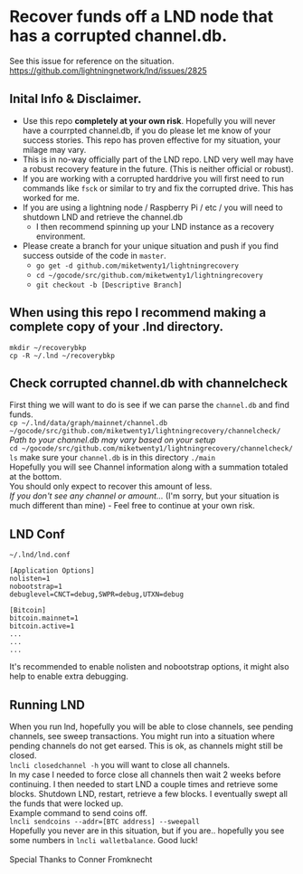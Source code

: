 # Recover funds off a LND node that has a corrupted channel.db.
See this issue for reference on the situation. https://github.com/lightningnetwork/lnd/issues/2825

## Inital Info & Disclaimer. 
* Use this repo **completely at your own risk**. Hopefully you will never have a courrpted channel.db, if you do please let me know of your success stories. This repo has proven effective for my situation, your milage may vary. 
* This is in no-way officially part of the LND repo. LND very well may have a robust recovery feature in the future. (This is neither official or robust).
* If you are working with a corrupted harddrive you will first need to run commands like `fsck` or similar to try and fix the corrupted drive. This has worked for me. 
* If you are using a lightning node / Raspberry Pi / etc / you will need to shutdown LND and retrieve the channel.db
  * I then recommend spinning up your LND instance as a recovery environment.
* Please create a branch for your unique situation and push if you find success outside of the code in `master`.
  * `go get -d github.com/miketwenty1/lightningrecovery`
  * `cd ~/gocode/src/github.com/miketwenty1/lightningrecovery`
  * `git checkout -b [Descriptive Branch]`

## When using this repo I recommend making a complete copy of your .lnd directory.
`mkdir ~/recoverybkp` <br>
`cp -R ~/.lnd ~/recoverybkp` <br>

## Check corrupted channel.db with channelcheck
First thing we will want to do is see if we can parse the `channel.db` and find funds.<br>
`cp ~/.lnd/data/graph/mainnet/channel.db ~/gocode/src/github.com/miketwenty1/lightningrecovery/channelcheck/`<br>
_Path to your channel.db may vary based on your setup_<br>
`cd ~/gocode/src/github.com/miketwenty1/lightningrecovery/channelcheck/`<br>
`ls` make sure your `channel.db` is in this directory
`./main`<br>
Hopefully you will see Channel information along with a summation totaled at the bottom. <br>
You should only expect to recover this amount of less.<br>
_If you don't see any channel or amount..._ (I'm sorry, but your situation is much different than mine) - Feel free to continue at your own risk. 

## LND Conf
`~/.lnd/lnd.conf`
```
[Application Options]
nolisten=1
nobootstrap=1
debuglevel=CNCT=debug,SWPR=debug,UTXN=debug

[Bitcoin]
bitcoin.mainnet=1
bitcoin.active=1
...
...
...
```
It's recommended to enable nolisten and nobootstrap options, it might also help to enable extra debugging.

## Running LND
When you run lnd, hopefully you will be able to close channels, see pending channels, see sweep transactions. You might run into a situation where pending channels do not get earsed. This is ok, as channels might still be closed.<br>
 `lncli closedchannel -h` you will want to close all channels.<br>
 In my case I needed to force close all channels then wait 2 weeks before continuing. I then needed to start LND a couple times and retrieve some blocks. Shutdown LND, restart, retrieve a few blocks. I eventually swept all the funds that were locked up. <br>
Example command to send coins off.<br>
`lncli sendcoins --addr=[BTC address] --sweepall`<br>
Hopefully you never are in this situation, but if you are.. hopefully you see some numbers in `lncli walletbalance`. 
Good luck!<br>
<br>
Special Thanks to Conner Fromknecht
